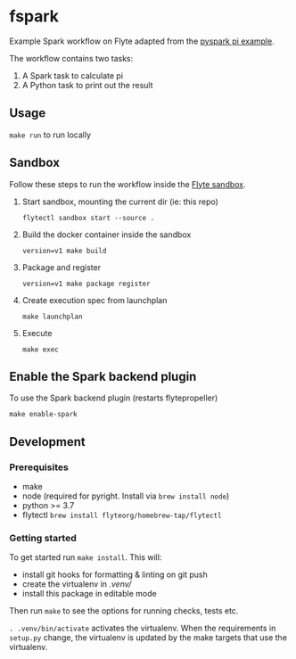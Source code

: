 # fspark

Example Spark workflow on Flyte adapted from the [pyspark pi example](https://docs.flyte.org/projects/cookbook/en/latest/auto/integrations/kubernetes/k8s_spark/pyspark_pi.html).

The workflow contains two tasks:

1. A Spark task to calculate pi
1. A Python task to print out the result

## Usage

`make run` to run locally

## Sandbox

Follow these steps to run the workflow inside the [Flyte sandbox](https://docs.flyte.org/en/latest/deployment/sandbox.html).

1. Start sandbox, mounting the current dir (ie: this repo)

   ```
   flytectl sandbox start --source .
   ```

1. Build the docker container inside the sandbox

   ```
   version=v1 make build
   ```

1. Package and register

   ```
   version=v1 make package register
   ```

1. Create execution spec from launchplan

   ```
   make launchplan
   ```

1. Execute

   ```
   make exec
   ```

## Enable the Spark backend plugin

To use the Spark backend plugin (restarts flytepropeller)

```
make enable-spark
```

## Development

### Prerequisites

- make
- node (required for pyright. Install via `brew install node`)
- python >= 3.7
- flytectl `brew install flyteorg/homebrew-tap/flytectl`

### Getting started

To get started run `make install`. This will:

- install git hooks for formatting & linting on git push
- create the virtualenv in _.venv/_
- install this package in editable mode

Then run `make` to see the options for running checks, tests etc.

`. .venv/bin/activate` activates the virtualenv. When the requirements in `setup.py` change, the virtualenv is updated by the make targets that use the virtualenv.
